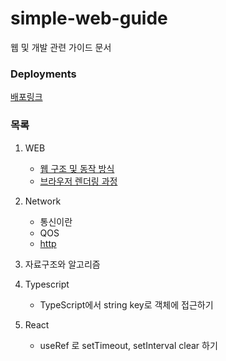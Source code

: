 # simple-web-guide

웹 및 개발 관련 가이드 문서

### Deployments

[배포링크](https://yeonnnee.github.io/simple-web-guide/)

### 목록

1. WEB

   - [웹 구조 및 동작 방식](https://yeonnnee.github.io/simple-web-guide/)
   - [브라우저 렌더링 과정](https://yeonnnee.github.io/simple-web-guide/#%EB%B8%8C%EB%9D%BC%EC%9A%B0%EC%A0%80-%EB%A0%8C%EB%8D%94%EB%A7%81-%EA%B3%BC%EC%A0%95-%EB%A0%8C%EB%8D%94%EB%A7%81-%EC%97%94%EC%A7%84-%EB%8F%99%EC%9E%91-%EA%B3%BC%EC%A0%95)

   


2. Network

   - 통신이란
   - QOS
   - [http](https://yeonnnee.github.io/simple-web-guide/http.html)
  

3. 자료구조와 알고리즘

4. Typescript

   - TypeScript에서 string key로 객체에 접근하기
     


5. React

   - useRef 로 setTimeout, setInterval clear 하기
     
     
